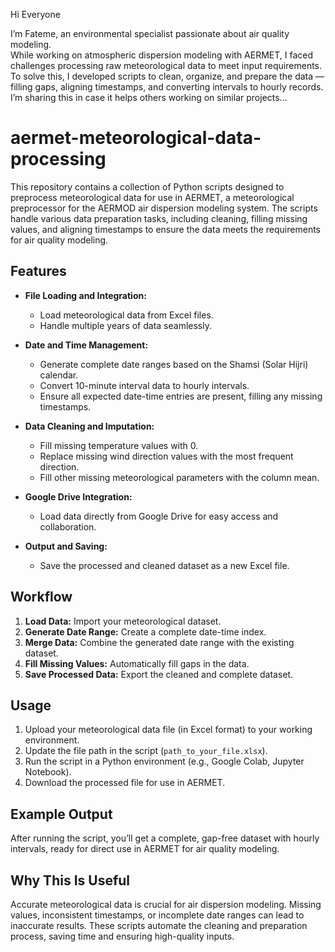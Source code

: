 Hi Everyone

I’m Fateme, an environmental specialist passionate about air quality modeling.  
While working on atmospheric dispersion modeling with AERMET, I faced challenges processing raw meteorological data to meet input requirements.  
To solve this, I developed scripts to clean, organize, and prepare the data — filling gaps, aligning timestamps, and converting intervals to hourly records.  
I’m sharing this in case it helps others working on similar projects...

# aermet-meteorological-data-processing

This repository contains a collection of Python scripts designed to preprocess meteorological data for use in AERMET, a meteorological preprocessor for the AERMOD air dispersion modeling system. The scripts handle various data preparation tasks, including cleaning, filling missing values, and aligning timestamps to ensure the data meets the requirements for air quality modeling.

## Features

- **File Loading and Integration:**
  - Load meteorological data from Excel files.
  - Handle multiple years of data seamlessly.

- **Date and Time Management:**
  - Generate complete date ranges based on the Shamsi (Solar Hijri) calendar.
  - Convert 10-minute interval data to hourly intervals.
  - Ensure all expected date-time entries are present, filling any missing timestamps.

- **Data Cleaning and Imputation:**
  - Fill missing temperature values with 0.
  - Replace missing wind direction values with the most frequent direction.
  - Fill other missing meteorological parameters with the column mean.

- **Google Drive Integration:**
  - Load data directly from Google Drive for easy access and collaboration.

- **Output and Saving:**
  - Save the processed and cleaned dataset as a new Excel file.

## Workflow

1. **Load Data:** Import your meteorological dataset.
2. **Generate Date Range:** Create a complete date-time index.
3. **Merge Data:** Combine the generated date range with the existing dataset.
4. **Fill Missing Values:** Automatically fill gaps in the data.
5. **Save Processed Data:** Export the cleaned and complete dataset.

## Usage

1. Upload your meteorological data file (in Excel format) to your working environment.
2. Update the file path in the script (`path_to_your_file.xlsx`).
3. Run the script in a Python environment (e.g., Google Colab, Jupyter Notebook).
4. Download the processed file for use in AERMET.

## Example Output

After running the script, you’ll get a complete, gap-free dataset with hourly intervals, ready for direct use in AERMET for air quality modeling.

## Why This Is Useful

Accurate meteorological data is crucial for air dispersion modeling. Missing values, inconsistent timestamps, or incomplete date ranges can lead to inaccurate results. These scripts automate the cleaning and preparation process, saving time and ensuring high-quality inputs.
